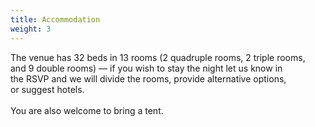 ```yaml
---
title: Accommodation
weight: 3
---
```


The venue has 32 beds in 13 rooms (2 quadruple rooms, 2 triple rooms,\
and 9 double rooms) — if you wish to stay the night let us know in\
the RSVP and we will divide the rooms, provide alternative options,\
or suggest hotels.\
\
You are also welcome to bring a tent.
